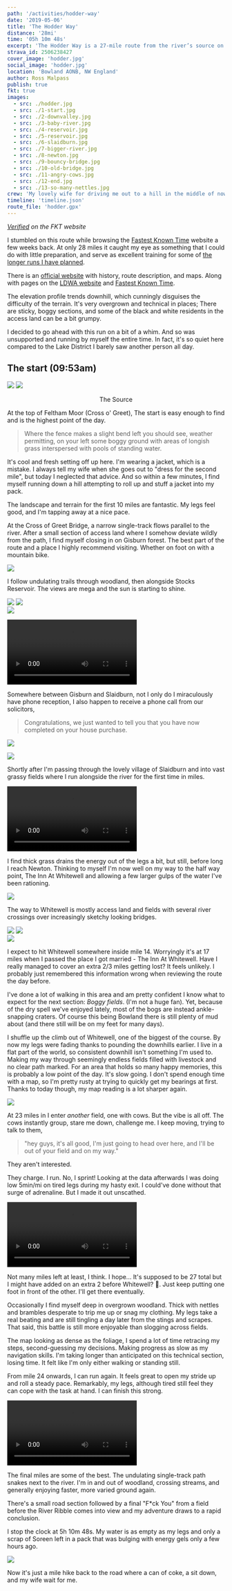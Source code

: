 ```yaml
---
path: '/activities/hodder-way'
date: '2019-05-06'
title: 'The Hodder Way'
distance: '28mi'
time: '05h 10m 48s'
excerpt: 'The Hodder Way is a 27-mile route from the river’s source on Access Land near the Cross of Greet to Hodder Foot, where it joins the River Ribble. From the boggy ground near the head on moorland, it passes through the attractive villages of Slaidburn, Newton, Dunsop Bridge, Whitewell, Bashall Eaves and Great Mitton. '
strava_id: 2506238427
cover_image: 'hodder.jpg'
social_image: 'hodder.jpg'
location: 'Bowland AONB, NW England'
author: Ross Malpass
publish: true
fkt: true
images:
  - src: ./hodder.jpg
  - src: ./1-start.jpg
  - src: ./2-downvalley.jpg
  - src: ./3-baby-river.jpg
  - src: ./4-reservoir.jpg
  - src: ./5-reservoir.jpg
  - src: ./6-slaidburn.jpg
  - src: ./7-bigger-river.jpg
  - src: ./8-newton.jpg
  - src: ./9-bouncy-bridge.jpg
  - src: ./10-old-bridge.jpg
  - src: ./11-angry-cows.jpg
  - src: ./12-end.jpg
  - src: ./13-so-many-nettles.jpg
crew: 'My lovely wife for driving me out to a hill in the middle of nowhere, dropping me off, and then picking me up again five hours and 28 miles down the road later 🥰'
timeline: 'timeline.json'
route_file: 'hodder.gpx'
---
```


*[Verified](https://fastestknowntime.com/route/hodder-way-uk) on the FKT website*

I stumbled on this route while browsing the [Fastest Known Time](https://fastestknowntime.com) website a few weeks back. At only 28 miles it caught my eye as something that I could do with little preparation, and serve as excellent training for some of [the longer runs I have planned](/#schedule).

There is an [official website](http://hodderway.co.uk) with history, route description, and maps. Along with pages on the [LDWA website](https://www.ldwa.org.uk/ldp/members/show_path.php?path_name=Hodder+Way) and [Fastest Known Time](https://fastestknowntime.com).

The elevation profile trends downhill, which cunningly disguises the difficulty of the terrain. It's very overgrown and technical in places; There are sticky, boggy sections, and some of the black and white residents in the access land can be a bit grumpy.

I decided to go ahead with this run on a bit of a whim. And so was unsupported and running by myself the entire time. In fact, it's so quiet here compared to the Lake District I barely saw another person all day.

## The start (09:53am)

<div class='photo-cluster'>
<div class='flex'>
<image-zoom><img src='1-start.jpg'/></image-zoom>
<image-zoom><img src='2-downvalley.jpg'/></image-zoom>
</div>
<p style='text-align: center'>
<marker-link lat='54.04020160115954' lng='-2.490204776669657' label='A' zoom='15'>The Source</marker-link>
</p>
</div>

At the top of Feltham Moor (Cross o' Greet), The start is easy enough to find and is the highest point of the day.

> Where the fence makes a slight bend left you should see, weather permitting, on your left some boggy ground with areas of longish grass interspersed with pools of standing water.

It's cool and fresh setting off up here. I'm wearing a jacket, which is a mistake. I always tell my wife when she goes out to "dress for the second mile", but today I neglected that advice. And so within a few minutes, I find myself running down a hill attempting to roll up and stuff a jacket into my pack.

The landscape and terrain for the first 10 miles are fantastic. My legs feel good, and I'm tapping away at a nice pace.

At the Cross of Greet Bridge, a narrow single-track flows parallel to the river. After a small section of access land where I somehow deviate wildly from the path, I find myself closing in on Gisburn forest. The best part of the route and a place I highly recommend visiting. Whether on foot on with a mountain bike.

<image-zoom><img src='into-gisburn.jpg'/></image-zoom>

I follow undulating trails through woodland, then alongside Stocks Reservoir. The views are mega and the sun is starting to shine.

<div class='photo-cluster'>
<div class='flex'>
<image-zoom><img src='gisburn-path.jpg'/></image-zoom>
<image-zoom><img src='5-reservoir.jpg'/></image-zoom>
</div>
<div class='flex'>
<image-zoom><img src='4-reservoir.jpg'/></image-zoom>
</div>
</div>

<video src="./reservoir.mp4" controls></video>

Somewhere between Gisburn and Slaidburn, not I only do I miraculously have phone reception, I also happen to receive a phone call from our solicitors,

> Congratulations, we just wanted to tell you that you have now completed on your house purchase.

<image-zoom caption="This was a *long* time coming, and so a quick selfie to mark the occasion was required! I wonder how many people have bought a house during an FKT attempt?"><img src='completion.jpg'/></image-zoom>

<image-zoom><img src='7-bigger-river.jpg'/></image-zoom>

Shortly after I'm passing through the lovely village of Slaidburn and into vast grassy fields where I run alongside the river for the first time in miles.

<video src="./river.mp4" controls></video>

I find thick grass drains the energy out of the legs a bit, but still, before long I reach Newton. Thinking to myself I'm now well on my way to the half way point, The Inn At Whitewell and allowing a few larger gulps of the water I've been rationing.

<image-zoom><img src='8-newton.jpg'/></image-zoom>

The way to Whitewell is mostly access land and fields with several river crossings over increasingly sketchy looking bridges.

<div class='photo-cluster'>
<div class='flex'>
<image-zoom><img src='newton-bridge.jpg'/></image-zoom>
<image-zoom><img src='9-bouncy-bridge.jpg'/></image-zoom>
</div>
<div class='flex'>
<image-zoom><img src='10-old-bridge.jpg'/></image-zoom>
</div>
</div>

I expect to hit Whitewell somewhere inside mile 14. Worryingly it's at 17 miles when I passed the place I got married - The Inn At Whitewell. Have I really managed to cover an extra 2/3 miles getting lost? It feels unlikely. I probably just remembered this information wrong when reviewing the route the day before.

I've done a lot of walking in this area and am pretty confident I know what to expect for the next section: *Boggy fields*.
(I'm not a huge fan). Yet, because of the dry spell we've enjoyed lately, most of the bogs are instead ankle-snapping craters. Of course this being Bowland there is still plenty of mud about (and there still will be on my feet for many days).

I shuffle up the climb out of Whitewell, one of the biggest of the course. By now my legs were fading thanks to pounding the downhills earlier. I live in a flat part of the world, so consistent downhill isn't something I'm used to. Making my way through seemingly endless fields filled with livestock and no clear path marked. For an area that holds so many happy memories, this is probably a low point of the day. It's slow going. I don't spend enough time with a map, so I'm pretty rusty at trying to quickly get my bearings at first. Thanks to today though, my map reading is a lot sharper again.

<image-zoom><img src='fkt-angry-cows.jpg'/></image-zoom>

At 23 miles in I enter *another* field, one with cows. But the vibe is all off. The cows instantly group, stare me down, challenge me. I keep moving, trying to talk to them,

> "hey guys, it's all good, I'm just going to head over here, and I'll be out of your field and on my way."

They aren't interested.

They charge. I run. No, I sprint! Looking at the data afterwards I was doing low 5min/mi on tired legs during my hasty exit. I could've done without that surge of adrenaline. But I made it out unscathed.

<video src="./cows.mp4" controls></video>

Not many miles left at least, I think. I hope... It's supposed to be 27 total but I might have added on an extra 2 before Whitewell? 🤔. Just keep putting one foot in front of the other. I'll get there eventually.

Occasionally I find myself deep in overgrown woodland. Thick with nettles and brambles desperate to trip me up or snag my clothing. My legs take a real beating and are still tingling a day later from the stings and scrapes. That said, this battle is still more enjoyable than slogging across fields.

The map looking as dense as the foliage, I spend a lot of time retracing my steps, second-guessing my decisions. Making progress as slow as my navigation skills. I'm taking longer than anticipated on this technical section, losing time. It felt like I'm only either walking or standing still.

From mile 24 onwards, I can run again. It feels great to open my stride up and roll a steady pace. Remarkably, my legs, although tired still feel they can cope with the task at hand. I can finish this strong.

<video src="./trails.mp4" controls></video>

The final miles are some of the best. The undulating single-track path snakes next to the river. I'm in and out of woodland, crossing streams, and generally enjoying faster, more varied ground again.

There's a small road section followed by a final "F*ck You" from a field before the River Ribble comes into view and my adventure draws to a rapid conclusion.

I stop the clock at 5h 10m 48s. My water is as empty as my legs and only a scrap of Soreen left in a pack that was bulging with energy gels only a few hours ago.

<image-zoom caption="The River Hodder joining the River Ribble near Hurst Green."><img src='12-end.jpg'/></image-zoom>

Now it's just a mile hike back to the road where a can of coke, a sit down, and my wife wait for me.
